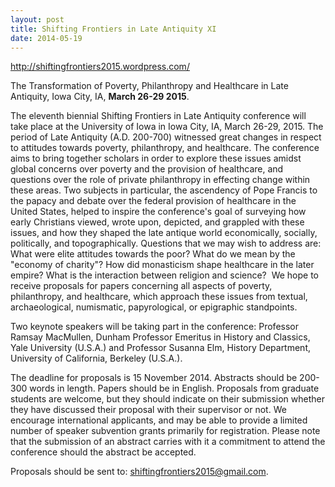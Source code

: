 ```yaml
---
layout: post
title: Shifting Frontiers in Late Antiquity XI
date: 2014-05-19
---
```


<http://shiftingfrontiers2015.wordpress.com/>

The
Transformation of Poverty, Philanthropy and Healthcare in Late
Antiquity, Iowa City, IA, **March 26-29 2015**.

The eleventh
biennial Shifting Frontiers in Late Antiquity conference will take place
at the University of Iowa in Iowa City, IA, March 26-29, 2015. The
period of Late Antiquity (A.D. 200-700) witnessed great changes in
respect to attitudes towards poverty, philanthropy, and healthcare. The
conference aims to bring together scholars in order to explore these
issues amidst global concerns over poverty and the provision of
healthcare, and questions over the role of private philanthropy in
effecting change within these areas. Two subjects in particular, the
ascendency of Pope Francis to the papacy and debate over the federal
provision of healthcare in the United States, helped to inspire the
conference's goal of surveying how early Christians viewed, wrote upon,
depicted, and grappled with these issues, and how they shaped the late
antique world economically, socially, politically, and topographically.
Questions that we may wish to address are: What were elite attitudes
towards the poor? What do we mean by the "economy of charity"? How did
monasticism shape healthcare in the later empire? What is the
interaction between religion and science?  We hope to receive proposals
for papers concerning all aspects of poverty, philanthropy, and
healthcare, which approach these issues from textual, archaeological,
numismatic, papyrological, or epigraphic standpoints.

Two
keynote speakers will be taking part in the conference: Professor Ramsay
MacMullen, Dunham Professor Emeritus in History and Classics, Yale
University (U.S.A.) and Professor Susanna Elm, History Department,
University of California, Berkeley (U.S.A.).

The deadline for
proposals is 15 November 2014. Abstracts should be 200-300 words in
length. Papers should be in English. Proposals from graduate students
are welcome, but they should indicate on their submission whether they
have discussed their proposal with their supervisor or not. We encourage
international applicants, and may be able to provide a limited number of
speaker subvention grants primarily for registration. Please note that
the submission of an abstract carries with it a commitment to attend the
conference should the abstract be accepted.

Proposals should
be sent to: <shiftingfrontiers2015@gmail.com>.
